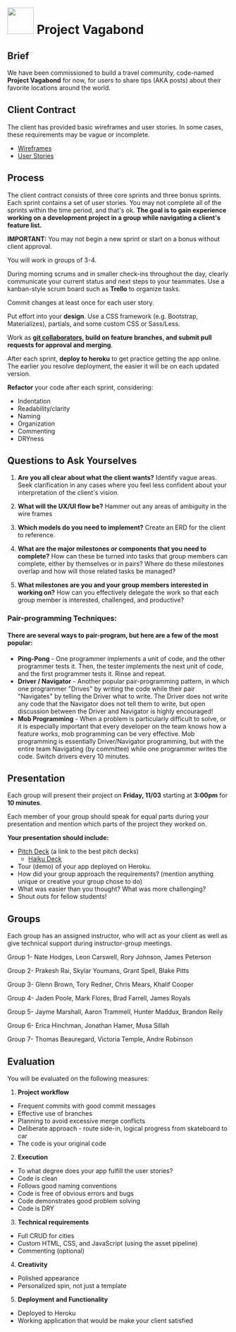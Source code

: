 # <img src="https://cloud.githubusercontent.com/assets/7833470/10899314/63829980-8188-11e5-8cdd-4ded5bcb6e36.png" height="60"> Project Vagabond


## Brief

We have been commissioned to build a travel community, code-named **Project Vagabond** for now, for users to share tips (AKA posts) about their favorite locations around the world.


## Client Contract

The client has provided basic wireframes and user stories. In some cases, these requirements may be vague or incomplete.

* [Wireframes](./wireframes.png)
* [User Stories](./user-stories.md)


## Process

The client contract consists of three core sprints and three bonus sprints. Each sprint contains a set of user stories. You may not complete all of the sprints within the time period, and that's ok. **The goal is to gain experience working on a development project in a group while navigating a client's feature list.**

**IMPORTANT:** You may not begin a new sprint or start on a bonus without client approval.

You will work in groups of 3-4.

During morning scrums and in smaller check-ins throughout the day, clearly communicate your current status and next steps to your teammates. Use a kanban-style scrum board such as **Trello** to organize tasks.

Commit changes at least once for each user story.

Put effort into your **design**. Use a CSS framework (e.g. Bootstrap, Materializes), partials, and some custom CSS or Sass/Less.

Work as **[git collaborators](./git-collaboration-workflow.md), build on feature branches, and submit pull requests for approval and merging**.

After each sprint, **deploy to heroku** to get practice getting the app online. The earlier you resolve deployment, the easier it will be on each updated version.

**Refactor** your code after each sprint, considering:

* Indentation
* Readability/clarity
* Naming
* Organization
* Commenting
* DRYness


## Questions to Ask Yourselves

1. **Are you all clear about what the client wants?** Identify vague areas. Seek clarification in any cases where you feel less confident about your interpretation of the client's vision.

2. **What will the UX/UI flow be?** Hammer out any areas of ambiguity in the wire frames

3. **Which models do you need to implement?** Create an ERD for the client to reference.

4. **What are the major milestones or components that you need to complete?** How can these be turned into tasks that group members can complete, either by themselves or in pairs? Where do these milestones overlap and how will those related tasks be managed?

5. **What milestones are you and your group members interested in working on?** How can you effectively delegate the work so that each group member is interested, challenged, and productive?

### Pair-programming Techniques:
#### There are several ways to pair-program, but here are a few of the most popular:

* **Ping-Pong** - One programmer implements a unit of code, and the other programmer 
tests it. Then, the tester implements the next unit of code, and the first 
programmer tests it. Rinse and repeat.
* **Driver / Navigator** - Another popular pair-programming pattern, in which one 
programmer "Drives" by writing the code while their pair "Navigates" by telling 
the Driver what to write. The Driver does not write any code that the Navigator 
does not tell them to write, but open discussion between the Driver and Navigator 
is highly encouraged!
* **Mob Programming** - When a problem is particularly difficult to solve, or it is 
especially important that every developer on the team knows how a feature works, 
mob programming can be very effective. Mob programming is essentially Driver/Navigator 
programming, but with the entire team Navigating (by committee) while one programmer 
writes the code. Switch drivers every 10 minutes.

## Presentation

Each group will present their project on **Friday, 11/03** starting at **3:00pm** for **10 minutes**.

Each member of your group should speak for equal parts during your presentation and mention which parts of the project they worked on.

**Your presentation should include:**

* [Pitch Deck](http://bestpitchdecks.com/) (a link to the best pitch decks)
  * [Haiku Deck](https://www.haikudeck.com/)
* Tour (demo) of your app deployed on Heroku.
* How did your group approach the requirements? (mention anything unique or creative your group chose to do)
* What was easier than you thought? What was more challenging?
* Shout outs for fellow students!

## Groups

Each group has an assigned instructor, who will act as your client as well as give technical support during instructor-group meetings.

Group 1- Nate Hodges, Leon Carswell, Rory Johnson, James Peterson

Group 2- Prakesh Rai,  Skylar Youmans, Grant Spell, Blake Pitts

Group 3- Glenn Brown, Tory Redner, Chris Mears, Khalif Cooper

Group 4- Jaden Poole, Mark Flores, Brad Farrell,  James Royals

Group 5- Jayme Marshall, Aaron Trammell, Hunter Maddux, Brandon Reily 

Group 6- Erica Hinchman, Jonathan Hamer, Musa Sillah

Group 7- Thomas Beauregard, Victoria Temple, Andre Robinson

## Evaluation

You will be evaluated on the following measures:

1. **Project workflow**
  - Frequent commits with good commit messages
  - Effective use of branches
  - Planning to avoid excessive merge conflicts
  - Deliberate approach - route side-in, logical progress from skateboard to car
  - The code is your original code
2. **Execution**
  - To what degree does your app fulfill the user stories?
  - Code is clean
  - Follows good naming conventions
  - Code is free of obvious errors and bugs
  - Code demonstrates good problem solving
  - Code is DRY
3. **Technical requirements**
  - Full CRUD for cities
  - Custom HTML, CSS, and JavaScript (using the asset pipeline)
  - Commenting (optional)
4. **Creativity**
  - Polished appearance
  - Personalized spin, not just a template
5. **Deployment and Functionality**
  - Deployed to Heroku
  - Working application that would be make your client satisfied
